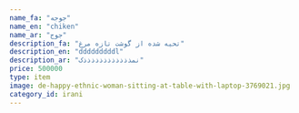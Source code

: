 ```yaml
---
name_fa: "جوجه"
name_en: "chiken"
name_ar: "جوج"
description_fa: "تحیه شده از گوشت تازه مرغ"
description_en: "dddddddddl"
description_ar: "نمذذذذذذذذذذذذک"
price: 500000
type: item
image: de-happy-ethnic-woman-sitting-at-table-with-laptop-3769021.jpg
category_id: irani
---
```


